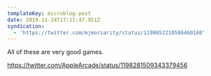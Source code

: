 ```yaml
---
templateKey: microblog-post
date: 2019-11-24T17:11:47.951Z
syndication:
  - 'https://twitter.com/mjmoriarity/status/1198652218586460160'
---
```


All of these are very good games.

https://twitter.com/AppleArcade/status/1198281509343379456
